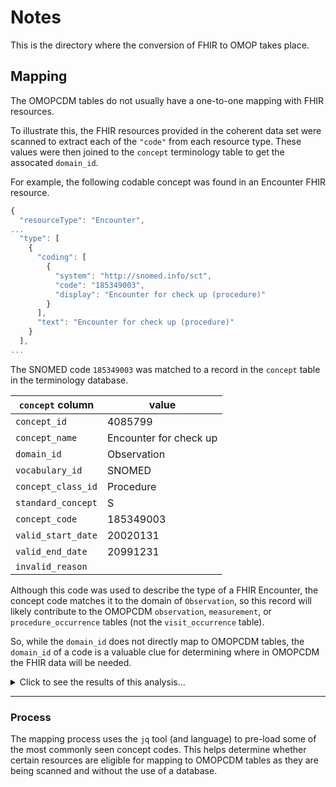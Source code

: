 # Notes

This is the directory where the conversion of FHIR to OMOP takes place.

## Mapping

The OMOPCDM tables do not usually have a one-to-one mapping with FHIR
resources.

To illustrate this, the FHIR resources provided in the coherent data set
were scanned to extract each of the `"code"` from each resource type.
These values were then joined to the `concept` terminology table to get the
assocated `domain_id`.

For example, the following codable concept was found in an Encounter FHIR
resource.

```js
{
  "resourceType": "Encounter",
...
  "type": [
    {
      "coding": [
        {
          "system": "http://snomed.info/sct",
          "code": "185349003",
          "display": "Encounter for check up (procedure)"
        }
      ],
      "text": "Encounter for check up (procedure)"
    }
  ],
...
```

The SNOMED code `185349003` was matched to a record in the `concept` table in the terminology database.

| `concept` column   | value                  |
| ------------------ | ---------------------- |
| `concept_id`       | 4085799                |
| `concept_name`     | Encounter for check up |
| `domain_id`        | Observation            |
| `vocabulary_id`    | SNOMED                 |
| `concept_class_id` | Procedure              |
| `standard_concept` | S                      |
| `concept_code`     | 185349003              |
| `valid_start_date` | 20020131               |
| `valid_end_date`   | 20991231               |
| `invalid_reason`   |                        |

Although this code was used to describe the type of a FHIR Encounter, the
concept code matches it to the domain of `Observation`, so this record will
likely contribute to the OMOPCDM `observation`, `measurement`, or 
`procedure_occurrence` tables (not the `visit_occurrence` table).

So, while the `domain_id` does not directly map to OMOPCDM tables, the
`domain_id` of a code is a valuable clue for determining where in OMOPCDM
the FHIR data will be needed.

<details><summary>Click to see the results of this analysis...</summary>

### Resource Type to `domain_id`

|   `fhir_resource_type`   | `resource_domains` | `total_concept_codes` |
| ------------------------ | ------------------ | --------------------- |
| AllergyIntolerance       | 1                | 106                 |
| CarePlan                 | 4                | 19950               |
| CareTeam                 | 3                | 33834               |
| Claim                    | 7                | 462871              |
| Condition                | 2                | 15956               |
| Device                   | 1                | 416                 |
| DiagnosticReport         | 3                | 632990              |
| DocumentReference        | 1                | 287892              |
| Encounter                | 4                | 181252              |
| ExplanationOfBenefit     | 11               | 3593275             |
| ImagingStudy             | 4                | 10688               |
| Immunization             | 7                | 37531               |
| Media                    | 1                | 1072                |
| Medication               | 2                | 1489                |
| MedicationAdministration | 2                | 1489                |
| MedicationRequest        | 3                | 214792              |
| Observation              | 6                | 1341652             |
| Patient                  | 7                | 10224               |
| PractitionerRole         | 1                | 2082                |
| Procedure                | 3                | 56092               |

<details><summary>Click to see the details...</summary>

|   `fhir_resource_type`   |    `domain_id`     | `total_concept_codes` |
| ------------------------ | ------------------ | --------------------- |
| AllergyIntolerance       | Observation        | 106                 |
| CarePlan                 | Procedure          | 9797                |
| CarePlan                 | Observation        | 8188                |
| CarePlan                 | Type Concept       | 1858                |
| CarePlan                 | Measurement        | 107                 |
| CareTeam                 | Observation        | 21760               |
| CareTeam                 | Provider           | 6135                |
| CareTeam                 | Condition          | 5939                |
| Claim                    | Observation        | 215779              |
| Claim                    | Procedure          | 203039              |
| Claim                    | Condition          | 27462               |
| Claim                    | Visit              | 12083               |
| Claim                    | Measurement        | 3247                |
| Claim                    | Payer              | 1092                |
| Claim                    | Provider           | 169                 |
| Condition                | Condition          | 14191               |
| Condition                | Observation        | 1765                |
| Device                   | Device             | 416                 |
| DiagnosticReport         | Note               | 575784              |
| DiagnosticReport         | Measurement        | 55964               |
| DiagnosticReport         | Observation        | 1242                |
| DocumentReference        | Note               | 287892              |
| Encounter                | Observation        | 90952               |
| Encounter                | Procedure          | 53746               |
| Encounter                | Condition          | 36142               |
| Encounter                | Visit              | 412                 |
| ExplanationOfBenefit     | Visit              | 758062              |
| ExplanationOfBenefit     | Observation        | 560611              |
| ExplanationOfBenefit     | Procedure          | 459488              |
| ExplanationOfBenefit     | Provider           | 455958              |
| ExplanationOfBenefit     | Payer              | 418108              |
| ExplanationOfBenefit     | Measurement        | 231141              |
| ExplanationOfBenefit     | Race               | 227895              |
| ExplanationOfBenefit     | Metadata           | 227895              |
| ExplanationOfBenefit     | Unit               | 227894              |
| ExplanationOfBenefit     | Condition          | 26222               |
| ExplanationOfBenefit     | Revenue Code       | 1                   |
| ImagingStudy             | Observation        | 5674                |
| ImagingStudy             | Spec Anatomic Site | 3752                |
| ImagingStudy             | Measurement        | 1179                |
| ImagingStudy             | Geography          | 83                  |
| Immunization             | Observation        | 12891               |
| Immunization             | Visit              | 12083               |
| Immunization             | Condition          | 10843               |
| Immunization             | Payer              | 1092                |
| Immunization             | Measurement        | 270                 |
| Immunization             | Procedure          | 183                 |
| Immunization             | Provider           | 169                 |
| Media                    | Procedure          | 1072                |
| Medication               | Drug               | 1350                |
| Medication               | Geography          | 139                 |
| MedicationAdministration | Drug               | 1350                |
| MedicationAdministration | Geography          | 139                 |
| MedicationRequest        | Drug               | 208051              |
| MedicationRequest        | Geography          | 6693                |
| MedicationRequest        | Observation        | 48                  |
| Observation              | Measurement        | 708992              |
| Observation              | Unit               | 570404              |
| Observation              | Observation        | 48964               |
| Observation              | Condition          | 8034                |
| Observation              | Meas Value         | 4071                |
| Observation              | Procedure          | 1187                |
| Patient                  | Measurement        | 3834                |
| Patient                  | Observation        | 2296                |
| Patient                  | Procedure          | 1278                |
| Patient                  | Drug               | 1278                |
| Patient                  | Gender             | 1018                |
| Patient                  | Visit              | 260                 |
| Patient                  | Unit               | 260                 |
| PractitionerRole         | Provider           | 2082                |
| Procedure                | Procedure          | 52172               |
| Procedure                | Measurement        | 2977                |
| Procedure                | Observation        | 943                 |

</details>

---
### `domain_id` to Resource Type

|    `domain_id`     | `resource_types` | `total_concept_codes` |
| ------------------ | -------------- | ------------------- |
| Condition          | 7              | 128833              |
| Device             | 1              | 416                 |
| Drug               | 4              | 212029              |
| Gender             | 1              | 1018                |
| Geography          | 4              | 7054                |
| Meas Value         | 1              | 4071                |
| Measurement        | 9              | 1007711             |
| Metadata           | 1              | 227895              |
| Note               | 2              | 863676              |
| Observation        | 14             | 971219              |
| Payer              | 3              | 420292              |
| Procedure          | 9              | 781962              |
| Provider           | 5              | 464513              |
| Race               | 1              | 227895              |
| Revenue Code       | 1              | 1                   |
| Spec Anatomic Site | 1              | 3752                |
| Type Concept       | 1              | 1858                |
| Unit               | 3              | 798558              |
| Visit              | 5              | 782900              |

<details><summary>Click to see the details...</summary>

|     domain_id      |    fhir_resource_type    | total_concept_codes |
| --- | --- | --- |
| Condition          | Encounter                | 36142               |
| Condition          | Claim                    | 27462               |
| Condition          | ExplanationOfBenefit     | 26222               |
| Condition          | Condition                | 14191               |
| Condition          | Immunization             | 10843               |
| Condition          | Observation              | 8034                |
| Condition          | CareTeam                 | 5939                |
| Device             | Device                   | 416                 |
| Drug               | MedicationRequest        | 208051              |
| Drug               | MedicationAdministration | 1350                |
| Drug               | Medication               | 1350                |
| Drug               | Patient                  | 1278                |
| Gender             | Patient                  | 1018                |
| Geography          | MedicationRequest        | 6693                |
| Geography          | MedicationAdministration | 139                 |
| Geography          | Medication               | 139                 |
| Geography          | ImagingStudy             | 83                  |
| Meas Value         | Observation              | 4071                |
| Measurement        | Observation              | 708992              |
| Measurement        | ExplanationOfBenefit     | 231141              |
| Measurement        | DiagnosticReport         | 55964               |
| Measurement        | Patient                  | 3834                |
| Measurement        | Claim                    | 3247                |
| Measurement        | Procedure                | 2977                |
| Measurement        | ImagingStudy             | 1179                |
| Measurement        | Immunization             | 270                 |
| Measurement        | CarePlan                 | 107                 |
| Metadata           | ExplanationOfBenefit     | 227895              |
| Note               | DiagnosticReport         | 575784              |
| Note               | DocumentReference        | 287892              |
| Observation        | ExplanationOfBenefit     | 560611              |
| Observation        | Claim                    | 215779              |
| Observation        | Encounter                | 90952               |
| Observation        | Observation              | 48964               |
| Observation        | CareTeam                 | 21760               |
| Observation        | Immunization             | 12891               |
| Observation        | CarePlan                 | 8188                |
| Observation        | ImagingStudy             | 5674                |
| Observation        | Patient                  | 2296                |
| Observation        | Condition                | 1765                |
| Observation        | DiagnosticReport         | 1242                |
| Observation        | Procedure                | 943                 |
| Observation        | AllergyIntolerance       | 106                 |
| Observation        | MedicationRequest        | 48                  |
| Payer              | ExplanationOfBenefit     | 418108              |
| Payer              | Immunization             | 1092                |
| Payer              | Claim                    | 1092                |
| Procedure          | ExplanationOfBenefit     | 459488              |
| Procedure          | Claim                    | 203039              |
| Procedure          | Encounter                | 53746               |
| Procedure          | Procedure                | 52172               |
| Procedure          | CarePlan                 | 9797                |
| Procedure          | Patient                  | 1278                |
| Procedure          | Observation              | 1187                |
| Procedure          | Media                    | 1072                |
| Procedure          | Immunization             | 183                 |
| Provider           | ExplanationOfBenefit     | 455958              |
| Provider           | CareTeam                 | 6135                |
| Provider           | PractitionerRole         | 2082                |
| Provider           | Immunization             | 169                 |
| Provider           | Claim                    | 169                 |
| Race               | ExplanationOfBenefit     | 227895              |
| Revenue Code       | ExplanationOfBenefit     | 1                   |
| Spec Anatomic Site | ImagingStudy             | 3752                |
| Type Concept       | CarePlan                 | 1858                |
| Unit               | Observation              | 570404              |
| Unit               | ExplanationOfBenefit     | 227894              |
| Unit               | Patient                  | 260                 |
| Visit              | ExplanationOfBenefit     | 758062              |
| Visit              | Immunization             | 12083               |
| Visit              | Claim                    | 12083               |
| Visit              | Encounter                | 412                 |
| Visit              | Patient                  | 260                 |

</details>

---

</details>

---
### Process

The mapping process uses the `jq` tool (and language) to pre-load some of
the most commonly seen concept codes.  This helps determine whether certain
resources are eligible for mapping to OMOPCDM tables as they are being
scanned and without the use of a database.

